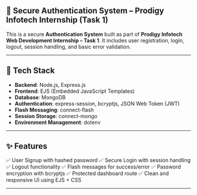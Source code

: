 ## 🔐 Secure Authentication System – Prodigy Infotech Internship (Task 1)

This is a secure **Authentication System** built as part of **Prodigy Infotech Web Development Internship – Task 1**. It includes user registration, login, logout, session handling, and basic error validation.

---

## 🧰 Tech Stack

* **Backend**: Node.js, Express.js
* **Frontend**: EJS (Embedded JavaScript Templates)
* **Database**: MongoDB
* **Authentication**: express-session, bcryptjs, JSON Web Token (JWT)
* **Flash Messaging**: connect-flash
* **Session Storage**: connect-mongo
* **Environment Management**: dotenv

---

## ✨ Features

✅ User Signup with hashed password
✅ Secure Login with session handling
✅ Logout functionality
✅ Flash messages for success/error
✅ Password encryption with bcryptjs
✅ Protected dashboard route
✅ Clean and responsive UI using EJS + CSS

---
